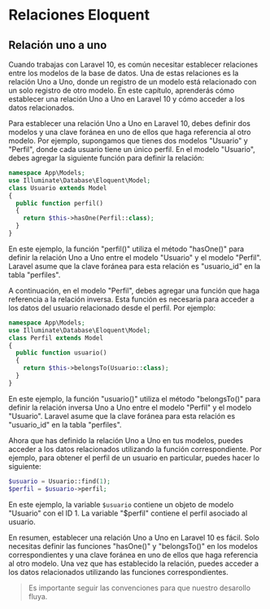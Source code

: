 # Relaciones Eloquent

## Relación uno a uno

Cuando trabajas con Laravel 10, es común necesitar establecer relaciones entre los modelos de la base de datos. Una de estas relaciones es la relación Uno a Uno, donde un registro de un modelo está relacionado con un solo registro de otro modelo. En este capítulo, aprenderás cómo establecer una relación Uno a Uno en Laravel 10 y cómo acceder a los datos relacionados.

Para establecer una relación Uno a Uno en Laravel 10, debes definir dos modelos y una clave foránea en uno de ellos que haga referencia al otro modelo. Por ejemplo, supongamos que tienes dos modelos "Usuario" y "Perfil", donde cada usuario tiene un único perfil. En el modelo "Usuario", debes agregar la siguiente función para definir la relación:
```php
namespace App\Models;
use Illuminate\Database\Eloquent\Model;
class Usuario extends Model
{
  public function perfil()
  {
    return $this->hasOne(Perfil::class);
  }
}
```
En este ejemplo, la función "perfil()" utiliza el método "hasOne()" para definir la relación Uno a Uno entre el modelo "Usuario" y el modelo "Perfil". Laravel asume que la clave foránea para esta relación es "usuario_id" en la tabla "perfiles".

A continuación, en el modelo "Perfil", debes agregar una función que haga referencia a la relación inversa. Esta función es necesaria para acceder a los datos del usuario relacionado desde el perfil. Por ejemplo:
```php
namespace App\Models;
use Illuminate\Database\Eloquent\Model;
class Perfil extends Model
{
  public function usuario()
  {
    return $this->belongsTo(Usuario::class);
  }
}
```
En este ejemplo, la función "usuario()" utiliza el método "belongsTo()" para definir la relación inversa Uno a Uno entre el modelo "Perfil" y el modelo "Usuario". Laravel asume que la clave foránea para esta relación es "usuario_id" en la tabla "perfiles".

Ahora que has definido la relación Uno a Uno en tus modelos, puedes acceder a los datos relacionados utilizando la función correspondiente. Por ejemplo, para obtener el perfil de un usuario en particular, puedes hacer lo siguiente:
```php
$usuario = Usuario::find(1);
$perfil = $usuario->perfil;
```
En este ejemplo, la variable `$usuario` contiene un objeto de modelo "Usuario" con el ID 1. La variable "$perfil" contiene el perfil asociado al usuario.

En resumen, establecer una relación Uno a Uno en Laravel 10 es fácil. Solo necesitas definir las funciones "hasOne()" y "belongsTo()" en los modelos correspondientes y una clave foránea en uno de ellos que haga referencia al otro modelo. Una vez que has establecido la relación, puedes acceder a los datos relacionados utilizando las funciones correspondientes.

> Es importante seguir las convenciones para que nuestro desarollo fluya.



